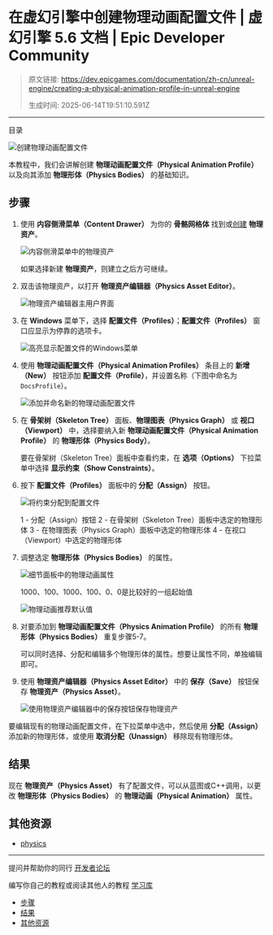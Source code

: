 # 在虚幻引擎中创建物理动画配置文件 | 虚幻引擎 5.6 文档 | Epic Developer Community

> 原文链接: https://dev.epicgames.com/documentation/zh-cn/unreal-engine/creating-a-physical-animation-profile-in-unreal-engine
> 
> 生成时间: 2025-06-14T19:51:10.591Z

---

目录

![创建物理动画配置文件](https://dev.epicgames.com/community/api/documentation/image/6a4739f9-b920-4fa1-b89b-41254f1b0b70?resizing_type=fill&width=1920&height=335)

本教程中，我们会讲解创建 **物理动画配置文件（Physical Animation Profile）** 以及向其添加 **物理形体（Physics Bodies）** 的基础知识。

## 步骤

1.  使用 **内容侧滑菜单（Content Drawer）** 为你的 **骨骼网格体** 找到或[创建](/documentation/zh-cn/unreal-engine/creating-a-new-physics-asset-in-unreal-engine) **物理资产**。
    
    ![内容侧滑菜单中的物理资产](https://d1iv7db44yhgxn.cloudfront.net/documentation/images/3d783e40-b0fd-450d-8ff0-f024dad7ec6e/physics_asset.png)
    
    如果选择新建 **物理资产**，则建立之后方可继续。
    
2.  双击该物理资产，以打开 **物理资产编辑器（Physics Asset Editor）**。
    
    ![物理资产编辑器主用户界面](https://d1iv7db44yhgxn.cloudfront.net/documentation/images/57fca027-e3fa-4020-9ac7-8b123d2ce649/physics_asset_editor.png)
3.  在 **Windows** 菜单下，选择 **配置文件（Profiles）**；**配置文件（Profiles）** 窗口应显示为停靠的选项卡。
    
    ![高亮显示配置文件的Windows菜单](https://d1iv7db44yhgxn.cloudfront.net/documentation/images/7fb64863-b41e-4842-af06-4b1ada4e7f3d/profiles_window_menu.png)
4.  使用 **物理动画配置文件（Physical Animation Profiles）** 条目上的 **新增（New）** 按钮添加 **配置文件（Profile）**，并设置名称（下图中命名为 `DocsProfile`）。
    
    ![添加并命名新的物理动画配置文件](https://d1iv7db44yhgxn.cloudfront.net/documentation/images/ab6ca91c-5bd5-49db-852c-7f0d9f70d75c/docs_phys_anim_profile.png)
5.  在 **骨架树（Skeleton Tree）** 面板、**物理图表（Physics Graph）** 或 **视口（Viewport）** 中，选择要纳入新 **物理动画配置文件（Physical Animation Profile）** 的 **物理形体（Physics Body）**。
    
    要在骨架树（Skeleton Tree）面板中查看约束，在 **选项（Options）** 下拉菜单中选择 **显示约束（Show Constraints）**。
    
6.  按下 **配置文件（Profiles）** 面板中的 **分配（Assign）** 按钮。
    
    ![将约束分配到配置文件](https://d1iv7db44yhgxn.cloudfront.net/documentation/images/841be1cc-bcca-404d-8cbd-aae600811ce4/assign_physics_bodies_to_profile_2.png)
    
    1 - 分配（Assign）按钮 2 - 在骨架树（Skeleton Tree）面板中选定的物理形体 3 - 在物理图表（Physics Graph）面板中选定的物理形体 4 - 在视口（Viewport）中选定的物理形体
    
7.  调整选定 **物理形体（Physics Bodies）** 的属性。
    
    ![细节面板中的物理动画属性](https://d1iv7db44yhgxn.cloudfront.net/documentation/images/bdbdf4d8-2281-424c-beb8-a3e662f07949/physical_animation_details.png)
    
    1000、100、1000、100、0、0是比较好的一组起始值
    
    ![物理动画推荐默认值](https://d1iv7db44yhgxn.cloudfront.net/documentation/images/b44477ad-84d8-4fd9-8a8e-eb1acd6c5c5f/physical_animation_recommended_defaults.png)
    
8.  对要添加到 **物理动画配置文件（Physics Animation Profile）** 的所有 **物理形体（Physics Bodies）** 重复步骤5-7。
    
    可以同时选择、分配和编辑多个物理形体的属性。想要让属性不同，单独编辑即可。
    
9.  使用 **物理资产编辑器（Physics Asset Editor）** 中的 **保存（Save）** 按钮保存 **物理资产（Physics Asset）**。
    
    ![使用物理资产编辑器中的保存按钮保存物理资产](https://d1iv7db44yhgxn.cloudfront.net/documentation/images/57a7332b-6c49-4e31-9ca6-004088697850/save-button.png)

要编辑现有的物理动画配置文件，在下拉菜单中选中，然后使用 **分配（Assign）** 添加新的物理形体，或使用 **取消分配（Unassign）** 移除现有物理形体。

## 结果

现在 **物理资产（Physics Asset）** 有了配置文件，可以从蓝图或C++调用，以更改 **物理形体（Physics Bodies）** 的 **物理动画（Physical Animation）** 属性。

## 其他资源

-   [physics](https://dev.epicgames.com/community/search?query=physics)

* * *

提问并帮助你的同行 [开发者论坛](https://forums.unrealengine.com/categories?tag=unreal-engine)

编写你自己的教程或阅读其他人的教程 [学习库](https://dev.epicgames.com/community/unreal-engine/learning)

-   [步骤](/documentation/zh-cn/unreal-engine/creating-a-physical-animation-profile-in-unreal-engine#%E6%AD%A5%E9%AA%A4)
-   [结果](/documentation/zh-cn/unreal-engine/creating-a-physical-animation-profile-in-unreal-engine#%E7%BB%93%E6%9E%9C)
-   [其他资源](/documentation/zh-cn/unreal-engine/creating-a-physical-animation-profile-in-unreal-engine#%E5%85%B6%E4%BB%96%E8%B5%84%E6%BA%90)